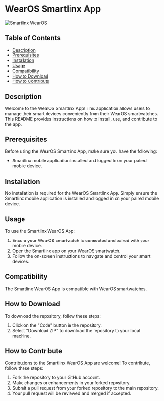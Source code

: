 # WearOS Smartlinx App

![Smartlinx WearOS](https://firebasestorage.googleapis.com/v0/b/smartlinx-f5fb1.appspot.com/o/Thumbnail%20WearOS.png?alt=media&token=1f0db6ea-d7aa-4f52-88c2-d655cd1645f5)

## Table of Contents

- [Description](#description)
- [Prerequisites](#prerequisites)
- [Installation](#installation)
- [Usage](#usage)
- [Compatibility](#compatibility)
- [How to Download](#how-to-download)
- [How to Contribute](#how-to-contribute)

## Description

Welcome to the WearOS Smartlinx App! This application allows users to manage their smart devices conveniently from their WearOS smartwatches. This README provides instructions on how to install, use, and contribute to the app.

## Prerequisites

Before using the WearOS Smartlinx App, make sure you have the following:
- Smartlinx mobile application installed and logged in on your paired mobile device.

## Installation

No installation is required for the WearOS Smartlinx App. Simply ensure the Smartlinx mobile application is installed and logged in on your paired mobile device.

## Usage

To use the Smartlinx WearOS App:
1. Ensure your WearOS smartwatch is connected and paired with your mobile device.
2. Open the Smartlinx app on your WearOS smartwatch.
3. Follow the on-screen instructions to navigate and control your smart devices.

## Compatibility

The Smartlinx WearOS App is compatible with WearOS smartwatches.

## How to Download

To download the repository, follow these steps:
1. Click on the "Code" button in the repository.
2. Select "Download ZIP" to download the repository to your local machine.

## How to Contribute

Contributions to the Smartlinx WearOS App are welcome! To contribute, follow these steps:
1. Fork the repository to your GitHub account.
2. Make changes or enhancements in your forked repository.
3. Submit a pull request from your forked repository to the main repository.
4. Your pull request will be reviewed and merged if accepted.
